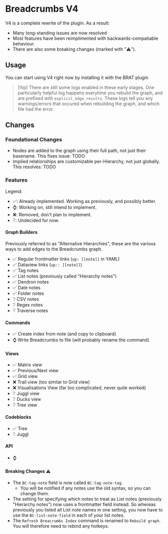 # Breadcrumbs V4

V4 is a complete rewrite of the plugin. As a result:

-   Many long-standing issues are now resolved
-   Most features have been reimplimented with backwards-compatiable behaviour.
-   There are also some breaking changes (marked with "⚠️").

## Usage

You can start using V4 right now by installing it with the BRAT plugin

> [!tip] There are still some logs enabled in these early stages.
> One particularly helpful log happens everytime you rebuild the graph, and are prefixed with `explicit_edge_results`. These logs tell you any warnings/errors that occured when rebuilding the graph, and which file had the error.

## Changes

### Foundational Changes

-   Nodes are added to the graph using their full path, not just their basename. This fixes issue: TODO
-   Implied relationships are customizable per-Hierarchy, not just globally. This resolves: TODO

### Features

Legend:

-   ✅: Already implemented. Working as previously, and possibly better.
-   ⌚: Working on, still intend to implement.
-   ❌: Removed, don't plan to implement.
-   ❔: Undecided for now.

#### Graph Builders

Previously referred to as "Alternative Hierarchies", these are the various ways to add edges to the Breadcrumbs graph.

-   ✅ Regular frontmatter links (`up: [[note]]` in YAML)
-   ✅ Dataview links (`up:: [[note]]`)
-   ✅ Tag notes
-   ✅ List notes (previously called "Hierarchy notes")
-   ✅ Dendron notes
-   ✅ Date notes
-   ✅ Folder notes
-   ❔ CSV notes
-   ❔ Regex notes
-   ❔ Traverse notes

#### Commands

-   ✅ Create index from note (and copy to clipboard)
-   ⌚ Write Breadcrumbs to file (will probably rename the command)

#### Views

-   ✅ Matrix view
-   ✅ Previous/Next view
-   ✅ Grid view
-   ❌ Trail view (too similar to Grid view)
-   ❌ Visualisations View (far too complicated, never quite worked)
-   ❔ Juggl view
-   ❔ Ducks view
-   ❔ Tree view

#### Codeblocks

-   ✅ Tree
-   ❔ Juggl

#### API

-   ⌚

#### Breaking Changes ⚠️

-   The `BC-tag-note` field is now called `BC-tag-note-tag`.
    -   You will be notified if any notes use the old syntax, so you can change them.
-   The setting for specifying which notes to treat as List notes (previously "Hierarchy notes") now uses a frontmatter field instead. So whereas previously you listed all List note names in one setting, you now have to use the `BC-list-note-field` in each of your list notes.
-   The `Refresh Breacrumbs Index` command is renamed to `Rebuild graph`. You will therefore need to rebind any hotkeys.
